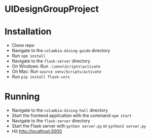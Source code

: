 # UIDesignGroupProject

# Installation

- Clone repo
- Navigate to the `columbia-dining-guide` directory
- Run `npm install`
- Navigate to the `flask-server` directory
- On Windows: Run `.\venv\Scripts\activate`
- On Mac: Run `source venv/Scripts/activate`
- Run `pip install flask-cors`

# Running

- Navigate to the `columbia-dining-hall` directory
- Start the frontend application with the command `npm start`
- Navigate to the `flask-server` directory
- Start the Flask server with `python server.py` or `python3 server.py`
- Hit [http://localhost:3000](http://localhost:3000)
